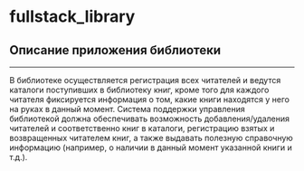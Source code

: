 # fullstack_library


## Описание приложения библиотеки
----
В библиотеке осуществляется регистрация всех читателей и ведутся каталоги поступивших в библиотеку книг, кроме того для каждого читателя фиксируется информация о том, какие книги находятся у него на руках в данный момент. Система поддержки управления библиотекой должна обеспечивать возможность добавления/удаления читателей и соответственно книг в каталоги, регистрацию взятых и возвращенных читателем книг, а также выдавать полезную справочную информацию (например, о наличии в данный момент указанной книги и т.д.).
